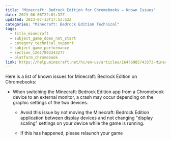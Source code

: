 ```yaml
---
title: "Minecraft: Bedrock Edition for Chromebooks – Known Issues"
date: 2023-06-06T22:01:37Z
updated: 2023-07-13T17:53:53Z
categories: "Minecraft: Bedrock Edition Technical"
tags:
  - title_minecraft
  - subject_game_does_not_start
  - category_technical_support
  - subject_game_performance
  - section_12617893243277
  - platform_chromebook
link: https://help.minecraft.net/hc/en-us/articles/16476985743373-Minecraft-Bedrock-Edition-for-Chromebooks-Known-Issues
---
```


Here is a list of known issues for Minecraft: Bedrock Edition on Chromebooks:

- When switching the Minecraft: Bedrock Edition app from a Chromebook device to an external monitor, a crash may occur depending on the graphic settings of the two devices.
  - Avoid this issue by not moving the Minecraft: Bedrock Edition application between display devices and not changing "display scaling" settings on your device while the game is running.

  - If this has happened, please relaunch your game
